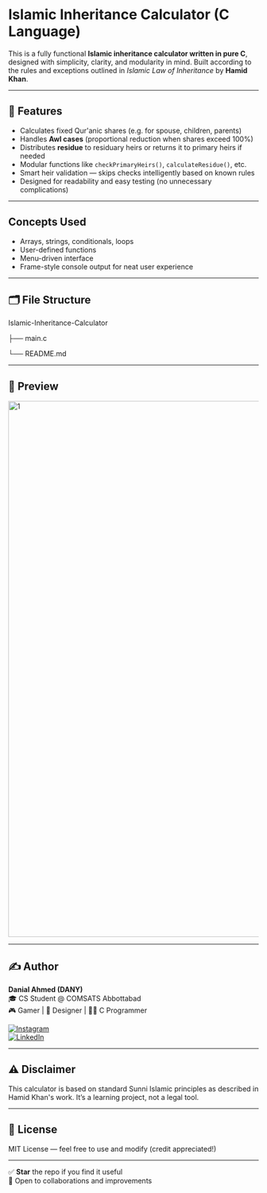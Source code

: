 # Islamic Inheritance Calculator (C Language)

This is a fully functional **Islamic inheritance calculator written in pure C**, designed with simplicity, clarity, and modularity in mind. Built according to the rules and exceptions outlined in *Islamic Law of Inheritance* by **Hamid Khan**.

---

## 📌 Features

- Calculates fixed Qur'anic shares (e.g. for spouse, children, parents)
- Handles **Awl cases** (proportional reduction when shares exceed 100%)
- Distributes **residue** to residuary heirs or returns it to primary heirs if needed
- Modular functions like `checkPrimaryHeirs()`, `calculateResidue()`, etc.
- Smart heir validation — skips checks intelligently based on known rules
- Designed for readability and easy testing (no unnecessary complications)

---

## Concepts Used

- Arrays, strings, conditionals, loops
- User-defined functions
- Menu-driven interface
- Frame-style console output for neat user experience

---

## 🗂️ File Structure
Islamic-Inheritance-Calculator

├── main.c

└── README.md


---

## 📸 Preview

<img width="1919" height="1079" alt="1" src="https://github.com/user-attachments/assets/0d6a504b-dd39-49b6-8726-0d2eebb88607" />



---

## ✍️ Author

**Danial Ahmed (DANY)**  
🎓 CS Student @ COMSATS Abbottabad  
🎮 Gamer | 🎨 Designer | 👨‍💻 C Programmer

[![Instagram](https://img.shields.io/badge/@un__available__ds-E4405F?style=flat&logo=instagram&logoColor=white)](https://www.instagram.com/un_available_ds/?hl=en)  
[![LinkedIn](https://img.shields.io/badge/LinkedIn-Danial%20Ahmed-0A66C2?style=flat&logo=linkedin&logoColor=white)](https://www.linkedin.com/in/danial-ahmed-92b908376/)

---

## ⚠️ Disclaimer

This calculator is based on standard Sunni Islamic principles as described in Hamid Khan's work. It’s a learning project, not a legal tool.

---

## 📜 License

MIT License — feel free to use and modify (credit appreciated!)

---

✅ **Star** the repo if you find it useful  
🤝 Open to collaborations and improvements

